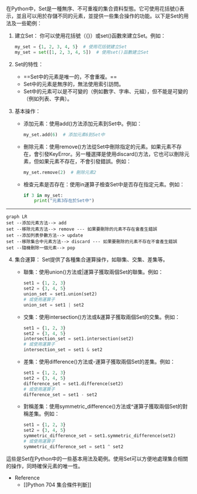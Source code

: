 在Python中，Set是一種無序、不可重複的集合資料型態。它可使用花括號{}表示，並且可以用於存儲不同的元素，並提供一些集合操作的功能。以下是Set的用法及一些範例：

1. 建立Set：
   你可以使用花括號（{}）或set()函數來建立Set。例如：
   ```python
   my_set = {1, 2, 3, 4, 5}  # 使用花括號建立Set
   my_set = set([1, 2, 3, 4, 5])  # 使用set()函數建立Set
   ```

2. Set的特性：
   - ==Set中的元素是唯一的，不會重複。==
   - Set中的元素是無序的，無法使用索引訪問。
   - Set中的元素可以是不可變的（例如數字、字串、元組），但不能是可變的（例如列表、字典）。

3. 基本操作：
   - 添加元素：使用add()方法添加元素到Set中。例如：
     ```python
     my_set.add(6)  # 添加元素6到Set中
     ```

   - 刪除元素：使用remove()方法從Set中刪除指定的元素。如果元素不存在，會引發KeyError。另一種選擇是使用discard()方法，它也可以刪除元素，但如果元素不存在，不會引發錯誤。例如：
     ```python
     my_set.remove(2)  # 刪除元素2
     ```

   - 檢查元素是否存在：使用in運算子檢查Set中是否存在指定元素。例如：
     ```python
     if 3 in my_set:
         print("元素3存在於Set中")
     ```
---
```mermaid
graph LR
set --添加元素方法--> add
set --移除元素方法--> remove --- 如果要刪除的元素不存在會產生錯誤
set --添加列表參數方法--> update
set --移除集合中元素方法--> discard --- 如果要刪除的元素不存在不會產生錯誤
set --隨機刪除一個元素--> pop

```

4. 集合運算：
   Set提供了各種集合運算操作，如聯集、交集、差集等。
   - 聯集：使用union()方法或|運算子獲取兩個Set的聯集。例如：
     ```python
     set1 = {1, 2, 3}
     set2 = {3, 4, 5}
     union_set = set1.union(set2)
     # 或使用運算子
     union_set = set1 | set2
     ```

   - 交集：使用intersection()方法或&運算子獲取兩個Set的交集。例如：
     ```python
     set1 = {1, 2, 3}
     set2 = {3, 4, 5}
     intersection_set = set1.intersection(set2)
     # 或使用運算子
     intersection_set = set1 & set2
     ```

   - 差集：使用difference()方法或-運算子獲取兩個Set的差集。例如：
     ```python
     set1 = {1, 2, 3}
     set2 = {3, 4, 5}
     difference_set = set1.difference(set2)
     # 或使用運算子
     difference_set = set1 - set2
     ```

   - 對稱差集：使用symmetric_difference()方法或^運算子獲取兩個Set的對稱差集。例如：
     ```python
     set1 = {1, 2, 3}
     set2 = {3, 4, 5}
     symmetric_difference_set = set1.symmetric_difference(set2)
     # 或使用運算子
     symmetric_difference_set = set1 ^ set2
     ```

這些是Set在Python中的一些基本用法及範例。使用Set可以方便地處理集合相關的操作，同時確保元素的唯一性。

- Reference
	- [[Python 704 集合條件判斷]]
